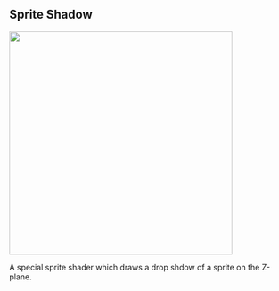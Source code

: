 Sprite Shadow
-------------

<img src="http://keijiro.github.io/SpriteShadow/animation.gif" width="400" />

A special sprite shader which draws a drop shdow of a sprite on the Z-plane.
